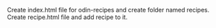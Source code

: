 Create index.html file for odin-recipes and create folder named recipes. Create recipe.html file and add recipe to it.